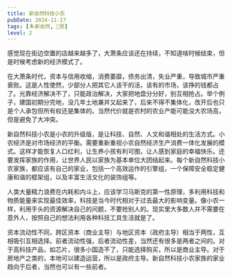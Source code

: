 ```yaml
---
title: 新自然科技小农
pubDate: 2024-11-17
tags: [🏝新自然, 🤔思]
level: 2
---
```


感觉现在街边空置的店越来越多了，大萧条应该还在持续，不知道啥时候结束，但是时候考虑新的经济模式了。

在大萧条时代，资本与信用收缩，消费萎靡，债务出清，失业严重，导致城市严重衰败。这是人性使然，少部分人把其它人该干的活，该有的市场，该挣的钱都占了。光靠经济解决不了，只能政治解决，大家把地盘分分好，别互相抢占。举个例子，建国初期分完地，没几年土地兼并又起来了，后来不得不集体化，改开后也只是个人承包但所有权还是集体的。当然代价就是农村的农业产能可能没大农场高，但是避免了大冲突。

新自然科技小农是小农的升级版，是让科技、自然、人文和谐相处的生活方式。小农经济是对市场经济的平衡。需要重新重视小农自然经济生产消费一体化发展的模式。这样才能恢复人口红利，让生养小孩有利可图，让人感到家庭的幸福快乐。还要发挥家族的作用，让世界人民以家族为基本单位大团结起来。每个新自然科技小农家族，都应该有自己的家业，包括一个高效运作的引擎组，一个保障安全稳定健康和谐的框架组，以及丰富生活文化的装饰组等。

人类大量精力浪费在内耗和内斗上，应该学习马斯克的第一性原理，多利用科技和物质能量来实现最佳效率，科技是当今时代相对于过去最大的影响变量。像小农一样，利用手头的资源解决自己的问题，不要抢别人的。现实里大多数人并不需要在意外人，按照自己的想法利用各种科技工具生活就是了。

资本流动性不同，跨区资本（商业主导）与地区资本（政府主导）相当于两性，互相吸引互相选择。前者流动性强，后者流动性差，当然还有很多是两者之间的。对于高科技产品，如芯片，很多小国造不了，只能选择购买，所以是商业主导。对于房地产之类的，本地可以建造运营，所以是政府主导。新自然科技小农家族的家业趋向于后者，当然也可以有一些前者。
